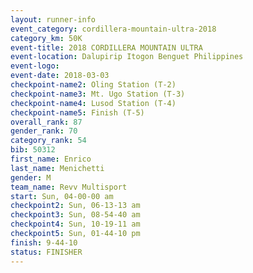 ```yaml
---
layout: runner-info 
event_category: cordillera-mountain-ultra-2018 
category_km: 50K 
event-title: 2018 CORDILLERA MOUNTAIN ULTRA 
event-location: Dalupirip Itogon Benguet Philippines 
event-logo: 
event-date: 2018-03-03 
checkpoint-name2: Oling Station (T-2) 
checkpoint-name3: Mt. Ugo Station (T-3) 
checkpoint-name4: Lusod Station (T-4) 
checkpoint-name5: Finish (T-5) 
overall_rank: 87
gender_rank: 70
category_rank: 54
bib: 50312
first_name: Enrico
last_name: Menichetti
gender: M
team_name: Revv Multisport
start: Sun, 04-00-00 am
checkpoint2: Sun, 06-13-13 am
checkpoint3: Sun, 08-54-40 am
checkpoint4: Sun, 10-19-11 am
checkpoint5: Sun, 01-44-10 pm
finish: 9-44-10
status: FINISHER
---
```


